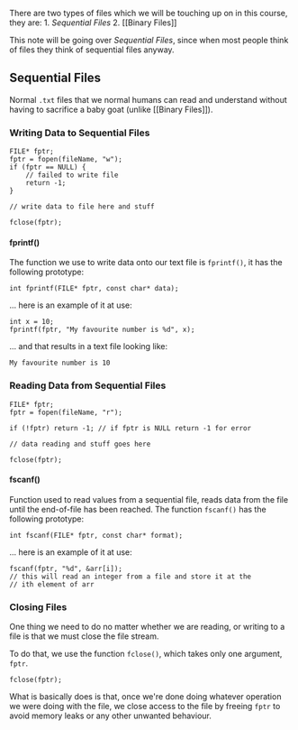 There are two types of files which we will be touching up on in this course, they are:
	1. *Sequential Files*
	2. [[Binary Files]]

This note will be going over *Sequential Files*, since when most people think of files they think of sequential files anyway.

## Sequential Files
Normal `.txt` files that we normal humans can read and understand without having to sacrifice a baby goat (unlike [[Binary Files]]).

### Writing Data to Sequential Files
```
FILE* fptr;
fptr = fopen(fileName, "w");
if (fptr == NULL) {
	// failed to write file
	return -1;
}

// write data to file here and stuff

fclose(fptr);
```

#### fprintf()
The function we use to write data onto our text file is `fprintf()`, it has the following prototype:
```
int fprintf(FILE* fptr, const char* data);
```
... here is an example of it at use:
```
int x = 10;
fprintf(fptr, "My favourite number is %d", x);
```
... and that results in a text file looking like:
```
My favourite number is 10
```

### Reading Data from Sequential Files
```
FILE* fptr;
fptr = fopen(fileName, "r");

if (!fptr) return -1; // if fptr is NULL return -1 for error

// data reading and stuff goes here

fclose(fptr);
```

#### fscanf()
Function used to read values from a sequential file, reads data from the file until the end-of-file has been reached. The function `fscanf()` has the following prototype:
```
int fscanf(FILE* fptr, const char* format);
```
... here is an example of it at use:
```
fscanf(fptr, "%d", &arr[i]);
// this will read an integer from a file and store it at the
// ith element of arr
```

### Closing Files
One thing we need to do no matter whether we are reading, or writing to a file is that we must close the file stream.

To do that, we use the function `fclose()`, which takes only one argument, `fptr`.
```
fclose(fptr);
```
What is basically does is that, once we're done doing whatever operation we were doing with the file, we close access to the file by freeing `fptr` to avoid memory leaks or any other unwanted behaviour.
